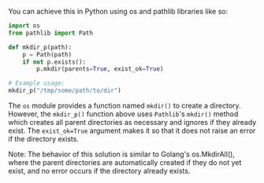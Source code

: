  You can achieve this in Python using os and pathlib libraries like so:

```python
import os
from pathlib import Path

def mkdir_p(path):
    p = Path(path)
    if not p.exists():
        p.mkdir(parents=True, exist_ok=True)

# Example usage: 
mkdir_p("/tmp/some/path/to/dir")
```

The `os` module provides a function named `mkdir()` to create a directory. However, the `mkdir_p()` function above uses `Pathlib`'s `mkdir()` method which creates all parent directories as necessary and ignores if they already exist. The `exist_ok=True` argument makes it so that it does not raise an error if the directory exists.
  
Note: The behavior of this solution is similar to Golang's os.MkdirAll(), where the parent directories are automatically created if they do not yet exist, and no error occurs if the directory already exists.
